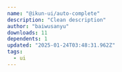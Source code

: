 ```yaml
---
name: "@ikun-ui/auto-complete"
description: "Clean description"
author: "baiwusanyu"
downloads: 11
dependents: 1
updated: "2025-01-24T03:48:31.962Z"
tags: 
  - ui
---
```


